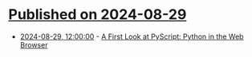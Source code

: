 # [Published on 2024-08-29](index.md)

* [2024-08-29, 12:00:00](https://soylentnews.org/article.pl?sid=24/08/28/0428240&from=rss) - [A First Look at PyScript: Python in the Web Browser](https://soylentnews.org/article.pl?sid=24/08/28/0428240&from=rss)
